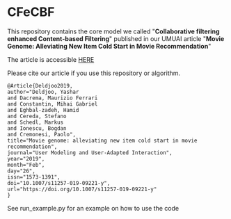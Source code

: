 # CFeCBF

This repository contains the core model we called "**Collaborative filtering enhanced Content-based Filtering**" published in our UMUAI article "**Movie Genome: Alleviating New Item Cold Start in Movie Recommendation**"

The article is accessible [HERE](https://doi.org/10.1007/s11257-019-09221-y)

Please cite our article if you use this repository or algorithm.


```
@Article{Deldjoo2019,
author="Deldjoo, Yashar
and Dacrema, Maurizio Ferrari
and Constantin, Mihai Gabriel
and Eghbal-zadeh, Hamid
and Cereda, Stefano
and Schedl, Markus
and Ionescu, Bogdan
and Cremonesi, Paolo",
title="Movie genome: alleviating new item cold start in movie recommendation",
journal="User Modeling and User-Adapted Interaction",
year="2019",
month="Feb",
day="26",
issn="1573-1391",
doi="10.1007/s11257-019-09221-y",
url="https://doi.org/10.1007/s11257-019-09221-y"
}
```



See run_example.py for an example on how to use the code
